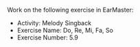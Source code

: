 Work on the following exercise in EarMaster:
- Activity: Melody Singback
- Exercise Name: Do, Re, Mi, Fa, So
- Exercise Number: 5.9
